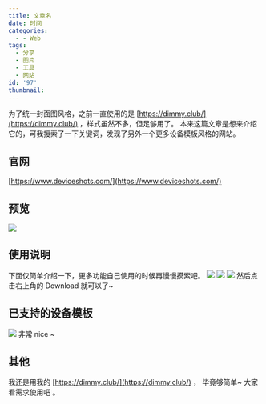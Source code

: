 ```yaml
---
title: 文章名
date: 时间
categories:
  - - Web
tags:
  - 分享
  - 图片
  - 工具
  - 网站
id: '97'
thumbnail:
---
```



为了统一封面图风格，之前一直使用的是 [https://dimmy.club/](https://dimmy.club/) ，样式虽然不多，但足够用了。 本来这篇文章是想来介绍它的，可我搜索了一下关键词，发现了另外一个更多设备模板风格的网站。

## 官网

[https://www.deviceshots.com/](https://www.deviceshots.com/)

## 预览

![](https://cdn.uzz5.com/imgs/2021/02/27/WEAPiS0U.webp)

## 使用说明

下面仅简单介绍一下，更多功能自己使用的时候再慢慢摸索吧。 ![](https://cdn.uzz5.com/imgs/2021/02/28/M3hKTUAE.webp) ![](https://cdn.uzz5.com/imgs/2021/02/28/vn9nYEsx.webp) ![](https://cdn.uzz5.com/imgs/2021/02/28/RsIuLIDg.webp) 然后点击右上角的 Download 就可以了~

## 已支持的设备模板

![](https://cdn.uzz5.com/imgs/2021/02/28/DZsgG0ln.webp) 非常 nice ~

## 其他

我还是用我的 [https://dimmy.club/](https://dimmy.club/) ， 毕竟够简单~ 大家看需求使用吧 。